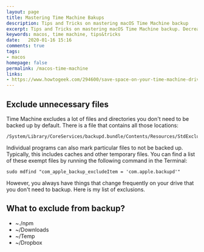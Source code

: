 ```yaml
---
layout: page
title: Mastering Time Machine Bakups
description: Tips and Tricks on mastering macOS Time Machine backup
excerpt: Tips and Tricks on mastering macOS Time Machine backup. Decrease time machine backup size. Speeding up backup. Using time machine without external drive.
keywords: macos, time machine, tips&tricks
date:   2020-01-16 15:16
comments: true
tags:
- macos
homepage: false
permalink: /macos-time-machine
links:
- https://www.howtogeek.com/294600/save-space-on-your-time-machine-drive-by-excluding-these-folders-from-backups/
---
```


## Exclude unnecessary files
Time Machine excludes a lot of files and directories you don't need to be backed up by default. There is a file that contains all those locations:

```
/System/Library/CoreServices/backupd.bundle/Contents/Resources/StdExclusions.plist
```

Individual programs can also mark particular files to not be backed up. Typically, this includes caches and other temporary files. You can find a list of these exempt files by running the following command in the Terminal:

```sudo mdfind "com_apple_backup_excludeItem = 'com.apple.backupd'"```

However, you always have things that change frequently on your drive that you don't need to backup. Here is my list of exclusions. 

## What to exclude from backup?
* ~./npm
* ~/Downloads
* ~/Temp
* ~/Dropbox

